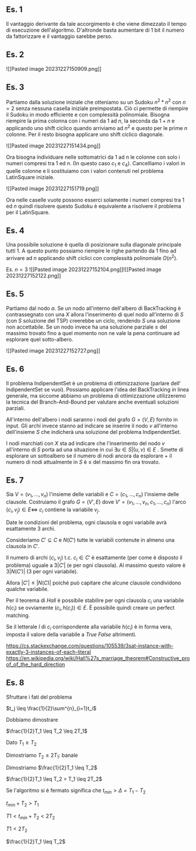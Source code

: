 ## Es. 1
Il vantaggio derivante da tale accorgimento è che viene dimezzato il tempo di esecuzione dell'algoritmo. D'altronde basta aumentare di 1 bit il numero da fattorizzare e il vantaggio sarebbe perso.

## Es. 2

![[Pasted image 20231227150909.png]]

## Es. 3 

Partiamo dalla soluzione iniziale che otteniamo su un Sudoku $n^2*n^2$ con $n=2$ senza nessuna casella iniziale preimpostata. Ciò ci permette di riempire il Sudoku in modo efficiente e con complessità polinomiale.
Bisogna riempire la prima colonna con i numeri da $1$ ad $n$, la seconda da $1+n$ e applicando uno shift ciclico quando arriviamo ad $n^2$ e questo per le prime $n$ colonne. Per il resto bisogna applicare uno shift ciclico diagonale.

![[Pasted image 20231227151434.png]]

Ora bisogna individuare nelle sottomatrici da $1$ ad $n$ le colonne con solo i numeri compresi tra $1$ ed $n$. (In questo caso $c_1$ e $c_4$).
Cancelliamo i valori in quelle colonne e li sostituiamo con i valori contenuti nel problema LatinSquare iniziale.

![[Pasted image 20231227151719.png]]

Ora nelle caselle vuote possono esserci solamente i numeri compresi tra $1$ ed $n$ quindi risolvere questo Sudoku è equivalente a risolvere il problema per il LatinSquare.

## Es. 4

Una possibile soluzione è quella di posizionare sulla diagonale principale tutti $1$. A questo punto possiamo riempire le righe partendo da $1$ fino ad arrivare ad $n$ applicando shift ciclici con complessità polinomiale $O(n^2)$. 

Es. $n=3$
![[Pasted image 20231227152104.png]]![[Pasted image 20231227152122.png]]

## Es. 5

Partiamo dal nodo $a$. Se un nodo all'interno dell'albero di BackTracking è contrassegnato con una $X$ allora l'inserimento di quel nodo all'interno di $S$ (con $S$ soluzione del TSP) creerebbe un ciclo, rendendo $S$ una soluzione non accettabile.
Se un nodo invece ha una soluzione parziale $\geq$ del massimo trovato fino a quel momento non ne vale la pena continuare ad esplorare quel sotto-albero.

![[Pasted image 20231227152727.png]]

## Es. 6

Il problema IndipendentSet è un problema di ottimizzazione (parlare dell' IndipendentSet se vuoi). Possiamo applicare l'idea del BackTracking in linea generale, ma siccome abbiamo un problema di ottimizzazione utilizzeremo la tecnica del Branch-And-Bound per valutare anche eventuali soluzioni parziali.

All'interno dell'albero i nodi saranno i nodi del grafo $G=(V,E)$ fornito in input.
Gli archi invece stanno ad indicare se inserire il nodo $v$ all'interno dell'insieme $S$ che indicherà una soluzione del problema IndipendentSet.

I nodi marchiati con $X$ sta ad indicare che l'inserimento del nodo $v$ all'interno di $S$ porta ad una situazione in cui $\exists u \in S | (u,v) \in E$ .
Smette di esplorare un sottoalbero se il numero di nodi ancora da  esplorare $+$ il numero di nodi attualmente in $S$ è $\leq$ del massimo fin ora trovato.

## Es. 7

Sia $V=(v_1,\dots , v_n)$ l'insieme delle variabili e $C=(c_1,\dots ,c_n)$ l'insieme delle clausole.
Costruiamo il grafo $G=(V',E)$ dove $V'=(v_1,\dots ,v_n,c_1,\dots ,c_n)$ 
l'arco $(c_i,v_j) \in E \iff$ $c_i$ contiene la variabile $v_j$.
 
Date le condizioni del problema, ogni clausola e ogni variabile avrà esattamente 3 archi.

Consideriamo $C' \subseteq C$ e $N(C')$ tutte le variabili contenute in almeno una clausola in $C'$.

Il numero di archi $(c_i,v_j)$ t.c. $c_i \in C'$ è esattamente (per come è disposto il problema) uguale a $3|C'|$ (e per ogni clausola).
Al massimo questo valore è $3|N(C')|$ (3 per ogni variabile).

Allora $|C'| \leq |N(C)|$ poiché può capitare che alcune clausole condividono qualche variabile.

Per il teorema di $Hall$ è possibile stabilire per ogni clausola $c_i$ una variabile $h(c_i)$ se ovviamente $(c_i,h(c_i)) \in E$.
È possibile quindi creare un perfect matching.

Se il letterale $l$ di $c_i$ corrispondente alla variabile $h(c_i)$ è in forma vera, imposta il valore della variabile a $True$
$False$ altrimenti.

https://cs.stackexchange.com/questions/105539/3sat-instance-with-exactly-3-instances-of-each-literal
https://en.wikipedia.org/wiki/Hall%27s_marriage_theorem#Constructive_proof_of_the_hard_direction

 ## Es. 8

Sfruttare i fati del problema

$t_j \leq \frac{1}{2}\sum^{n}_{i=1}t_i$

Dobbiamo dimostrare

$\frac{1}{2}T_1 \leq T_2 \leq 2T_1$

Dato $T_1 \geq T_2$

Dimostriamo $T_2 \leq 2T_1$: banale

Dimostriamo $\frac{1}{2}T_1 \leq T_2$

$\frac{1}{2}T_1 \leq T_2 = T_1 \leq 2T_2$

Se l'algoritmo si è fermato significa che
$t_{min} > \Delta = T_1-T_2$

$t_{min}+T_2>T_1$

$T1<t_{min}+T_2<2T_2$

$T1<2T_2$

$\frac{1}{2}T_1 \leq T_2$












